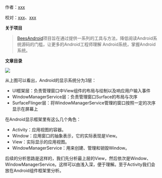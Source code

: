 作者：[xxx](https://github.com/xxx)

校对：[xxx](https://github.com/xxx)、[xxx](https://github.com/xxx)

**关于项目**

> [BeesAndroid](https://github.com/BeesAndroid/BeesAndroid)项目旨在通过提供一系列的工具与方法，降低阅读Android系统源码的门槛，让更多的Android工程师理解
Android系统，掌握Android系统。

**文章目录**

<img src="https://github.com/BeesAndroid/BeesAndroid/raw/master/art/principle/app/view/android_ui_system.png"/>

从上图可以看出，Android的显示系统分为3层：

- UI框架层：负责管理窗口中View组件的布局与绘制以及响应用户输入事件
- WindowManagerService层：负责管理窗口Surface的布局与次序
- SurfaceFlinger层：将WindowManagerService管理的窗口按照一定的次序显示在屏幕上

在Android显示框架里有这么几个角色：

- Activity：应用视图的容器。
- Window：应用窗口的抽象表示，它的实际表现是View。
- View：实际显示的应用视图。
- WindowManagerService：用来创建、管理和销毁Window。

后续的分析思路是这样的，我们先分析最上层的View，然后依次是Window、WindowManagerService。这样可以由浅入深，便于理解。至于Activity我们会放在Android组件框架里分析。
